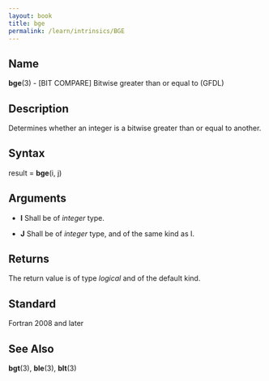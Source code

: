 ```yaml
---
layout: book
title: bge
permalink: /learn/intrinsics/BGE
---
```

## __Name__

__bge__(3) - \[BIT COMPARE\] Bitwise greater than or equal to
(GFDL)

## __Description__

Determines whether an integer is a bitwise greater than or equal to
another.

## __Syntax__

result = __bge__(i, j)

## __Arguments__

  - __I__
    Shall be of _integer_ type.

  - __J__
    Shall be of _integer_ type, and of the same kind as I.

## __Returns__

The return value is of type _logical_ and of the default kind.

## __Standard__

Fortran 2008 and later

## __See Also__

__bgt__(3), __ble__(3), __blt__(3)
